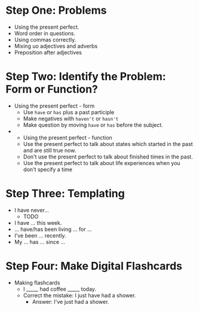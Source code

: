 # Step One: Problems
- Using the present perfect.
- Word order in questions.
- Using commas correctly.
- Mixing uo adjectives and adverbs
- Preposition after adjectives

# Step Two: Identify the Problem: Form or Function?
- Using the present perfect - form
  - Use `have` or `has` plus a past participle
  - Make negatives with `haven't` or `hasn't`
  - Make question by moving `have` or `has` before the subject.
- - Using the present perfect - function
  - Use the present perfect to talk about states which started in the past and are still true now.
  - Don't use the present perfect to talk about finished times in the past.
  - Use the present perfect to talk about life experiences when you don't specify a time

# Step Three: Templating
- I have never...
  - TODO
- I have ... this week.
- ... have/has been living ... for ...
- I've been ... recently.
- My ... has ... since ...

# Step Four: Make Digital Flashcards
- Making flashcards
  - I _____ had coffee _____ today.
  - Correct the mistake: I just have had a shower.
    - Answer: I've just had a shower.
